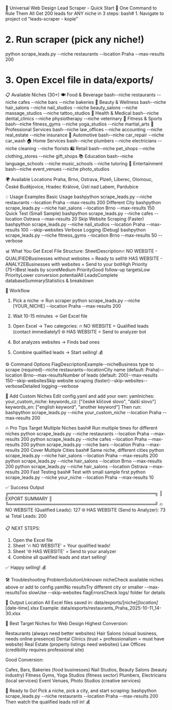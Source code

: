 🎨 Universal Web Design Lead Scraper - Quick Start
🚀 One Command to Rule Them All
Get 200 leads for ANY niche in 3 steps:
bash# 1. Navigate to project
cd "leads-scraper - kopie"

# 2. Run scraper (pick any niche!)
python scrape_leads.py --niche restaurants --location Praha --max-results 200

# 3. Open Excel file in data/exports/

📋 Available Niches (30+)
🍽️ Food & Beverage
bash--niche restaurants
--niche cafes
--niche bars
--niche bakeries
💅 Beauty & Wellness
bash--niche hair_salons
--niche nail_studios
--niche beauty_salons
--niche massage_studios
--niche tattoo_studios
🏥 Health & Medical
bash--niche dental_clinics
--niche physiotherapy
--niche veterinary
💪 Fitness & Sports
bash--niche fitness_gyms
--niche yoga_studios
--niche martial_arts
👔 Professional Services
bash--niche law_offices
--niche accounting
--niche real_estate
--niche insurance
🚗 Automotive
bash--niche car_repair
--niche car_wash
🏠 Home Services
bash--niche plumbers
--niche electricians
--niche cleaning
--niche florists
🛍️ Retail
bash--niche pet_shops
--niche clothing_stores
--niche gift_shops
📚 Education
bash--niche language_schools
--niche music_schools
--niche tutoring
🎉 Entertainment
bash--niche event_venues
--niche photo_studios

🌍 Available Locations
Praha, Brno, Ostrava, Plzeň, Liberec, Olomouc,
České Budějovice, Hradec Králové, Ústí nad Labem, Pardubice

💡 Usage Examples
Basic Usage
bashpython scrape_leads.py --niche restaurants --location Praha --max-results 200
Different City
bashpython scrape_leads.py --niche hair_salons --location Brno --max-results 150
Quick Test (Small Sample)
bashpython scrape_leads.py --niche cafes --location Ostrava --max-results 20
Skip Website Scraping (Faster)
bashpython scrape_leads.py --niche nail_studios --location Praha --max-results 100 --skip-websites
Verbose Logging (Debug)
bashpython scrape_leads.py --niche fitness_gyms --location Brno --max-results 50 --verbose

📊 What You Get
Excel File Structure:
SheetDescription🔥 NO WEBSITE - QUALIFIEDBusinesses without websites = Ready to sell!🌐 HAS WEBSITE - ANALYZEBusinesses with websites = Send to your botHigh Priority (75+)Best leads by scoreMedium PriorityGood follow-up targetsLow PriorityLower conversion potentialAll LeadsComplete databaseSummaryStatistics & breakdown

🎯 Workflow
1. Pick a niche → Run scraper
   python scrape_leads.py --niche [YOUR_NICHE] --location Praha --max-results 200

2. Wait 10-15 minutes → Get Excel file

3. Open Excel → Two categories:
   🔥 NO WEBSITE = Qualified leads (contact immediately!)
   🌐 HAS WEBSITE = Send to analyzer bot

4. Bot analyzes websites → Finds bad ones

5. Combine qualified leads → Start selling! 💰

⚙️ Command Options
FlagDescriptionExample--nicheBusiness type to scrape (required)--niche restaurants--locationCity name (default: Praha)--location Brno--max-resultsNumber of leads (default: 200)--max-results 150--skip-websitesSkip website scraping (faster)--skip-websites--verboseDetailed logging--verbose

🎁 Add Custom Niches
Edit config.yaml and add your own:
yamlniches:
  your_custom_niche:
    keywords_cz: ["české klíčové slovo", "další slovo"]
    keywords_en: ["english keyword", "another keyword"]
Then run:
bashpython scrape_leads.py --niche your_custom_niche --location Praha --max-results 200

🔥 Pro Tips
Target Multiple Niches
bash# Run multiple times for different niches
python scrape_leads.py --niche restaurants --location Praha --max-results 200
python scrape_leads.py --niche cafes --location Praha --max-results 200
python scrape_leads.py --niche bars --location Praha --max-results 200
Cover Multiple Cities
bash# Same niche, different cities
python scrape_leads.py --niche hair_salons --location Praha --max-results 200
python scrape_leads.py --niche hair_salons --location Brno --max-results 200
python scrape_leads.py --niche hair_salons --location Ostrava --max-results 200
Fast Testing
bash# Test with small sample first
python scrape_leads.py --niche your_niche --location Praha --max-results 10

✅ Success Output
╔══════════════════════════════════════════════╗
║   EXPORT SUMMARY                              ║
╚══════════════════════════════════════════════╝
🔥 NO WEBSITE (Qualified Leads): 127
🌐 HAS WEBSITE (Send to Analyzer): 73
📊 Total Leads: 200

📋 NEXT STEPS:
   1. Open the Excel file
   2. Sheet '🔥 NO WEBSITE' = Your qualified leads!
   3. Sheet '🌐 HAS WEBSITE' = Send to your analyzer
   4. Combine all qualified leads and start selling!

✅ Happy selling! 💰

🛠️ Troubleshooting
ProblemSolutionUnknown nicheCheck available niches above or add to config.yamlNo resultsTry different city or smaller --max-resultsToo slowUse --skip-websites flagErrorsCheck logs/ folder for details

📁 Output Location
All Excel files saved in:
data/exports/[niche]_[location]_[date-time].xlsx
Example:
data/exports/restaurants_Praha_2025-10-11_14-30.xlsx

🎯 Best Target Niches for Web Design
Highest Conversion:

Restaurants (always need better websites)
Hair Salons (visual business, needs online presence)
Dental Clinics (trust + professionalism = must have website)
Real Estate (property listings need websites)
Law Offices (credibility requires professional site)

Good Conversion:

Cafes, Bars, Bakeries (food businesses)
Nail Studios, Beauty Salons (beauty industry)
Fitness Gyms, Yoga Studios (fitness sector)
Plumbers, Electricians (local services)
Event Venues, Photo Studios (creative services)


🚀 Ready to Go!
Pick a niche, pick a city, and start scraping:
bashpython scrape_leads.py --niche restaurants --location Praha --max-results 200
Then watch the qualified leads roll in! 💰